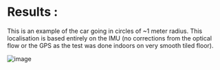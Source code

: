 # Results :
This is an example of the car going in circles of ~1 meter radius. This localisation is based entirely on the IMU (no corrections from the optical flow or the GPS as the test was done indoors on very smooth tiled floor).


![image](https://user-images.githubusercontent.com/24889667/51793004-e979ad80-21df-11e9-806c-ae89eb4439ab.png)
